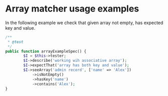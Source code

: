 # Array matcher usage examples

In the following example we check that given array not empty, has expected key and value.

```php
/**
 * @test
 */
public function arrayExampleSpec() {
        $I = $this->tester;
        $I->describe('working wih associative array');
        $I->expectThat('array has both key and value');
        $I->seeArray('admin record', ['name' => 'Alex'])
            ->isNotEmpty()
            ->hasKey('name')
            ->contains('Alex');
}
```